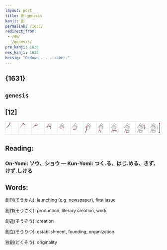 ```yaml
---
layout: post
title: 創 genesis
kanji: 創
permalink: /1631/
redirect_from:
 - /創/
 - /genesis/
pre_kanji: 1630
nex_kanji: 1632
heisig: "Godown . . . saber."
---
```


## {1631}

## `genesis`

## [12]

<div class="stroke"><img src="../images/E589B5.png" /></div>

## Reading:

### On-Yomi: ソウ、ショウ &mdash; Kun-Yomi: つく.る、はじ.める、きず、けず.しける

## Words:

創刊(そうかん): launching (e.g. newspaper), first issue

創作(そうさく): production, literary creation, work

創造(そうぞう): creation

創立(そうりつ): establishment, founding, organization

独創(どくそう): originality
